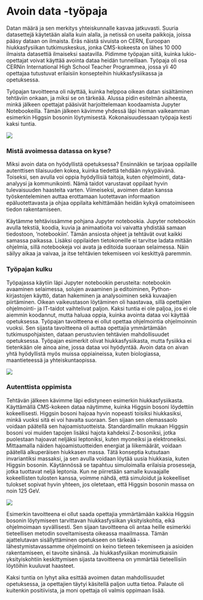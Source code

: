 
# Avoin data -työpaja

Datan määrä ja sen merkitys yhteiskunnalle kasvaa jatkuvasti. Suuria datasettejä käytetään alalla kuin alalla, ja netissä on useita paikkoja, joissa pääsy dataan on ilmaista. Eräs näistä sivuista on CERN, Euroopan hiukkasfysiikan tutkimuskeskus, jonka CMS-kokeesta on lähes 10 000 ilmaista datasettiä ilmaiseksi saatavilla. Pidimme työpajan siitä, kuinka lukio-opettajat voivat käyttää avointa dataa heidän tunneillaan. Työpaja oli osa CERNin International High School Teacher Programmea, jossa yli 40 opettajaa tutustuvat erilaisiin konsepteihin hiukkasfysiikassa ja opetuksessa.

Työpajan tavoitteena oli näyttää, kuinka helppoa oikean datan sisältäminen tehtäviin onkaan, ja miksi se on tärkeää. Alussa pidin esitelmän aiheesta, minkä jälkeen opettajat pääsivät harjoittelemaan koodaamista Jupyter Notebookeilla. Tämän jälkeen kävimme yhdessä läpi hieman vaikeamman esimerkin Higgsin bosonin löytymisestä. Kokonaisuudessaan työpaja kesti kaksi tuntia.

![](https://lh6.googleusercontent.com/mCS9D9hZZjMJ19tqKORG1KTaQKpUuwU5u7QRXg8B6tAdmiOSPhARPK7BUV8ymVdSoWuf28yHhUuHmYwJ_ukUw1uG_hj8omyyViFlmuf89pYTsLxHmeGk4jsJayWDL5vTbkItuJSHHwfKgvYYMJqWYUM)

  
### Mistä avoimessa datassa on kyse?
Miksi avoin data on hyödyllistä opetuksessa? Ensinnäkin se tarjoaa oppilaille autenttisen tilaisuuden kokea, kuinka tiedettä tehdään nykypäivänä. Toiseksi, sen avulla voi oppia hyödyllisiä taitoja, kuten ohjelmointi, data-analyysi ja kommunikointi. Nämä taidot varustavat oppilaat hyvin tulevaisuuden haasteita varten. Viimeiseksi, avoimen datan kanssa työskenteleminen auttaa erottamaan luotettavan informaation epäluotettavasta ja ohjaa oppilaita kehittämään heidän kykyä omatoimiseen tiedon rakentamiseen.

Käytämme tehtävissämme pohjana Jupyter notebookia. Jupyter notebookin avulla tekstiä, koodia, kuvia ja animaatioita voi vaivatta yhdistää samaan tiedostoon, ‘notebookiin’. Tämän ansiosta ohjeet ja tehtävät ovat kaikki samassa paikassa. Lisäksi oppilaiden tietokoneille ei tarvitse ladata mitään ohjelmia, sillä notebookeja voi avata ja editoida suoraan selaimessa. Näin säilyy aikaa ja vaivaa, ja itse tehtävien tekemiseen voi keskittyä paremmin.

### Työpajan kulku

Työpajassa käytiin läpi Jupyter notebookin perusteita: notebookin avaaminen selaimessa, solujen avaaminen ja editoiminen, Python-kirjastojen käyttö, datan hakeminen ja analysoiminen sekä kuvaajien piirtäminen. Oikean vaikeustason löytäminen oli haastavaa, sillä opettajien ohjelmointi- ja IT-taidot vaihtelivat paljon. Kaksi tuntia ei ole paljoa, jos ei ole aiemmin koodannut, mutta haluaa oppia, kuinka avointa dataa voi käyttää opetuksessa. Työpajan tavoitteena ei ollut opettaa ohjelmointia ohjelmoinnin vuoksi. Sen sijasta tavoitteena oli auttaa opettajia ymmärtämään tutkimuspohjaisten, dataan perustuvien tehtävien mahdollisuudet opetuksessa. Työpajan esimerkit olivat hiukkasfysiikasta, mutta fysiikka ei tietenkään ole ainoa aine, jossa dataa voi hyödyntää. Avoin data on aivan yhtä hyödyllistä myös muissa oppiaineissa, kuten biologiassa, maantieteessä ja yhteiskuntaopissa. 

![](https://lh6.googleusercontent.com/SOlmlL-y9RiDW-pdRs_JD3c3FAf-xWYtBmyz2uAG3BHAjHyAbBqF7quIahoYiQm1actmXsHP075E7xaK-nWH82xvQxzg3pjp7lD3HzBu9HUmynSaFP-1rdvn1-Yj4qPoXMMZkR5JANpJoyjPOr484ao)

### Autenttista oppimista

Tehtävän jälkeen kävimme läpi edistyneen esimerkin hiukkasfysiikasta. Käyttämällä CMS-kokeen dataa näytimme, kuinka Higgsin bosoni löydettiin kokeellisesti. Higgsin bosoni hajoaa hyvin nopeasti toisiksi hiukkasiksi, minkä vuoksi sitä ei voi havaita suoraan. Sen sijaan sen olemassaolo voidaan päätellä sen hajoamistuotteista. Standardimallin mukaan Higgsin bosoni voi muiden tapojen lisäksi hajota kahdeksi Z-bosoniksi, jotka puolestaan hajoavat neljäksi leptoniksi, kuten myoneiksi ja elektroneiksi. Mittaamalla näiden hajoamistuotteiden energiat ja liikemäärät, voidaan päätellä alkuperäisen hiukkasen massa. Tätä konseptia kutsutaan invariantiksi massaksi, ja sen avulla voidaan löytää uusia hiukkasia, kuten Higgsin bosonin. Käytännössä se tapahtuu simuloimalla erilaisia prosesseja, jotka tuottavat neljä leptonia. Kun ne piirretään samalle kuvaajalle kokeellisten tulosten kanssa, voimme nähdä, että simuloidut ja kokeelliset tulokset sopivat hyvin yhteen, jos oletetaan, että Higgsin bosonin massa on noin 125 GeV.

![](https://lh3.googleusercontent.com/DrfdphssGUen69jezkRQgOL9J0vZL5OIYHCLT1vCK7gZhR104o7Ibju1k-95rYlTJIcQeXaabZ7oWji1AklAlC0-z9bAGwk8n0SOVQCuMlLzTEHZcKrnX-cA0kWMbTvDmhb_eOerkKdFJbO_Cvld_CQ)

Esimerkin tavoitteena ei ollut saada opettajia ymmärtämään kaikkia Higgsin bosonin löytymiseen tarvittavan hiukkasfysiikan yksityiskohtia, eikä ohjelmoimaan syvällisesti. Sen sijaan tavoitteena oli antaa heille esimerkki tieteellisen metodin soveltamisesta oikeassa maailmassa. Tämän ajattelutavan sisällyttäminen opetukseen on tärkeää - lähestymistavassamme ohjelmointi on keino tieteen tekemiseen ja asioiden rakentamiseen, ei tavoite sinänsä. Ja hiukkasfysiikan monimutkaisiin yksityiskohtiin keskittymisen sijasta tavoitteena on ymmärtää tieteellisiin löytöihin kuuluvat haasteet.

Kaksi tuntia on lyhyt aika esittää avoimen datan mahdollisuudet opetuksessa, ja opettajien täytyi käsitellä paljon uutta tietoa. Palaute oli kuitenkin positiivista, ja moni opettaja oli valmis oppimaan lisää.

